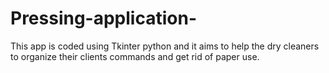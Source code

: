 # Pressing-application-
This app is coded using Tkinter python and it aims to help the dry cleaners to organize their clients commands and get rid of paper use.
